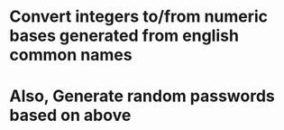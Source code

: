# Convert integers to/from numeric bases generated from english common names
# Also, Generate random passwords based on above
